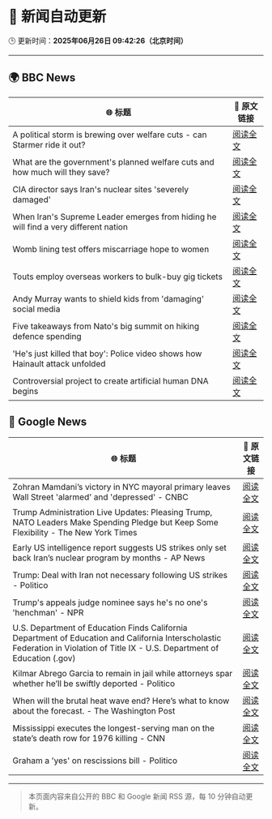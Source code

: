 # 🧠 新闻自动更新

🕒 更新时间：**2025年06月26日 09:42:26（北京时间）**

---

## 🌍 BBC News

| 🌐 标题 | 🔗 原文链接 |
|--------|-------------|
| A political storm is brewing over welfare cuts - can Starmer ride it out? | [阅读全文](https://www.bbc.com/news/articles/cn0z45d641do) |
| What are the government's planned welfare cuts and how much will they save? | [阅读全文](https://www.bbc.com/news/articles/cdjxygjrk9ro) |
| CIA director says Iran's nuclear sites 'severely damaged' | [阅读全文](https://www.bbc.com/news/articles/c5yk942y437o) |
| When Iran's Supreme Leader emerges from hiding he will find a very different nation | [阅读全文](https://www.bbc.com/news/articles/c0j4g1ll8yqo) |
| Womb lining test offers miscarriage hope to women | [阅读全文](https://www.bbc.com/news/articles/c39zvjmmwndo) |
| Touts employ overseas workers to bulk-buy gig tickets | [阅读全文](https://www.bbc.com/news/articles/c04e9k1vllro) |
| Andy Murray wants to shield kids from 'damaging' social media | [阅读全文](https://www.bbc.com/sport/tennis/articles/cpqn22erd10o) |
| Five takeaways from Nato's big summit on hiking defence spending | [阅读全文](https://www.bbc.com/news/articles/cvg8pd2y80go) |
| 'He's just killed that boy': Police video shows how Hainault attack unfolded | [阅读全文](https://www.bbc.com/news/articles/clyx0xkjmmgo) |
| Controversial project to create artificial human DNA begins | [阅读全文](https://www.bbc.com/news/articles/c6256wpn97ro) |

## 📰 Google News

| 🌐 标题 | 🔗 原文链接 |
|--------|-------------|
| Zohran Mamdani’s victory in NYC mayoral primary leaves Wall Street 'alarmed' and 'depressed' - CNBC | [阅读全文](https://news.google.com/rss/articles/CBMinwFBVV95cUxNQ3JhZC00R3JpeHl2Vmp2YkpDNVBUazhkb21aaEhkcXdPZV92S0ZCZlpwb3QyYXhhRUdmU0NGYWR0SlF6d18yallfMWZmaG1tazRkZG1wdWE3QV9paEtGeE9RYW43OThWVU1zUGEyeWFOODFZTVQ1SUxGMjZSRzJRZHUyUHFISjJaczloeUVGVmJEd3ZIdVJjdXlvSmtYdGPSAaQBQVVfeXFMT1RNUlBYd2M4cGpQQnJnaDVTREhYQ1pYWk1zUHJwV08ydUpBVkFwMVBhQmc0MUZ2MHpwUkNRdXY0Zlo4aWNjTmV6bElsTUxobWpmWFJwZWZUSVNRdDVOVFN5SDBjYzBFYjVneHcxdTJSd3Y2X1VHYkhfQTR5bXBHQzhQZmhkb3VsZGJnRkhOVERsUkJSbVZuY2xiRnN3ellwWnB2VkE?oc=5) |
| Trump Administration Live Updates: Pleasing Trump, NATO Leaders Make Spending Pledge but Keep Some Flexibility - The New York Times | [阅读全文](https://news.google.com/rss/articles/CBMiakFVX3lxTE1YZTFFMjdkZjBWYk13ZDdZWF9qQ2dFeENMWnNLdDd2bVY3ZG5fSVdZblhjRi0yMkUxdi1GUFhsRDc1OURwNGxydzZrZVZfYVprVnZNaWhQWURTWGluRkZaUlhPYkxGdTl3Snc?oc=5) |
| Early US intelligence report suggests US strikes only set back Iran’s nuclear program by months - AP News | [阅读全文](https://news.google.com/rss/articles/CBMipgFBVV95cUxNOTY4UFQ0eGpLeEVpSHFqdEg2Wjh3M0xGX3N0RFRDdXFXUmd0emUxS1E1TE1DR1lYcWlTT1l0TGE4S0tCSDJwMmtpMjdRUFc4cEw4M2xZZ2lFU05RV3VrdkJoQnJRRG9pQWU4QVJ2cjdTZjdsSWhGbmc5UHlSV3RkdHRPdFc2UmEwMVE2c3pSMkQxZjE3dUY2LVd1WjYtRmhudlpVeGVn?oc=5) |
| Trump: Deal with Iran not necessary following US strikes - Politico | [阅读全文](https://news.google.com/rss/articles/CBMic0FVX3lxTE1ZeXdnZFhYbTI2b1pPSTVfRGVRRlJhbHVVelBrcDRscDhuMXRHM2w2aGhVWVVvSFVzMEpjZjNlRV9DZ0Q3Z3VkWUZDQ3hsMDg5MlRIUWdwRGNLRDk3YlBJajBhSWNMalF2Y2I2cWwyd2ZXdFU?oc=5) |
| Trump's appeals judge nominee says he's no one's 'henchman' - NPR | [阅读全文](https://news.google.com/rss/articles/CBMif0FVX3lxTE4xbmNYOVRRVEl3R0p1YjN1MkNmLTFjYVJUd0c5T04wNkZBSWRIcjZtWUd3OC1iT2tjcEZVc0tBejI1VWc4RE9wd1ZvWnA2VEc1amxBUmZZaVgtQ1QzZktCMFYxVVR5cTFTNWJyTGU3X09OcXFXNy10ODBOdUJlVDQ?oc=5) |
| U.S. Department of Education Finds California Department of Education and California Interscholastic Federation in Violation of Title IX - U.S. Department of Education (.gov) | [阅读全文](https://news.google.com/rss/articles/CBMihgJBVV95cUxPYmp0S3UyRzhITEMxcnliS1dsbWQ1OFdBeUs4Nzh6elhCZC0ybFZfSkhEUGxGb3FqYW1UaGE0dGpKS2FqdUZRYWxueWd5cEhiY0JWOHBuenpVVG52MHVnYnF0cWpmTllHNTF5aEFtMUdmbEJ2WE9ZVnozS2hTTWNVWndpd3plOUZOYXJod3FkektWR0ZpTnlvTTI1VzNyVkZIQTljcnI4dlJRTmxXWFFtbWhtM0lKZExpaEwwd1NrOVdBTVVKRURMRHlPRWJvNUJ5d04zR0JHYUxSQW9qWk5kalFzR1hKNGc0OWdzUXhTT1NWci1GdFN6d2tZZWtGclpGM0dQNGJn?oc=5) |
| Kilmar Abrego Garcia to remain in jail while attorneys spar whether he’ll be swiftly deported - Politico | [阅读全文](https://news.google.com/rss/articles/CBMimgFBVV95cUxPVGs4ZEp0YnZQNFZ3alNQczk3eXFjc3pzbDVUX09lWjNTZVhqR29xZzBham00dVR6aHM1ekh0ME9neXQyemQxb0s3THQ5YTUtcFZqYnA5bzZmRDZXOTlDenE3U01XZ1VWdkYwa2ZBZUE0LXItSm5KUGl2YVdISHVqbHlKemFMVVozdTljQTR1UWxSWGVpeXZpbWNn?oc=5) |
| When will the brutal heat wave end? Here’s what to know about the forecast. - The Washington Post | [阅读全文](https://news.google.com/rss/articles/CBMiiwFBVV95cUxQYWIwSVRYSmFSWFJvZWUwN0NLaGQ4R0NhOGVDVURFQ3pXYWczV2JRb2hIcHJTd2M2U1BQZGp2aDZoNENTRlJNbTYtaFlzVWttQi1sb1lBZHBHOHhiZFJ0c0JqY3VzblRZelhaVlBhSERQUE9ndU5jZTl2Ny1HXzU3SjRvZG9EUC1vRmRj?oc=5) |
| Mississippi executes the longest-serving man on the state’s death row for 1976 killing - CNN | [阅读全文](https://news.google.com/rss/articles/CBMigwFBVV95cUxNSzVybEUyQUU3NWNUaFhEZk53M01jT0lnQzFrbDE0TWNqM0RjM3RiWTNOU1NxMHZYbXBwTV84cG93NjZTbnZsemdGd29uWF9ZMlA3SWZ2cmlRbnhoTWdHS2tLZU1tM0R5RVdpdVVaQkg0VjY0RURmbEx5UGxvQjVvUG1Ka9IBiAFBVV95cUxOY3pmOHo3ZWxoLUd0aXlqWVFCbXVUR3R3SUowbkhZMU50X25oSUVXdXVBQ2JLTU56Mm5VdVNwTkdNakx1S2hNRkFJNGl1azgyNjVDNWhiMzlRZkFXc2l6UHV4Y1JOT0kyV2U0Y3hMRXQ0Y3NkTExXa0ZzbHZzVmFJNVFZeXdjZ19L?oc=5) |
| Graham a 'yes' on rescissions bill - Politico | [阅读全文](https://news.google.com/rss/articles/CBMinwFBVV95cUxNeGhsdTlyMWJfMWFOUmhORlNKUldRd1J4TTVtaWxXelFKWGtMVDFJeUwyQWYtZVBTY1VQVGRrSXFWc3RvSnRHaUtyVFc0TWItQWE4ZHR2d2hPWVc1Rk51ekxKVV9RRk5BbDR2WHRxRTBxaXU4SHBCcmpld2pnYmFJVG5zMFByYmJ6NllpOUFjT2FwblRrODJGWWh3RTM1N1k?oc=5) |

---
> 本页面内容来自公开的 BBC 和 Google 新闻 RSS 源，每 10 分钟自动更新。